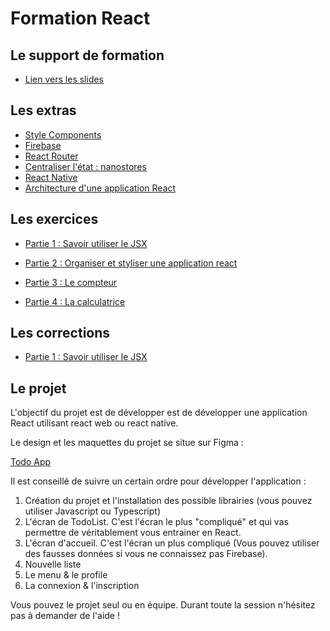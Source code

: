 # Formation React

## Le support de formation

- [Lien vers les slides](https://slides.com/davidjegat-1/react-support/fullscreen)

## Les extras

- [Style Components](./assets/cours/styled.md)
- [Firebase](./assets/cours/firebase.md)
- [React Router](./assets/cours/router.md)
- [Centraliser l'état : nanostores](./assets/cours/nanostores.md)
- [React Native](./assets/cours/native.md)
- [Architecture d'une application React](./assets/cours/archi.md)

## Les exercices

- [Partie 1 : Savoir utiliser le JSX](./assets/exos/exo1.md)

- [Partie 2 : Organiser et styliser une application react](./assets/exos/exo2.md)

- [Partie 3 : Le compteur](./assets/exos/compteur.md)

- [Partie 4 : La calculatrice](./assets/exos/calc.md)

## Les corrections

- [Partie 1 : Savoir utiliser le JSX](./assets/correction/exo1.md)

## Le projet

L'objectif du projet est de développer est de développer une application React utilisant react web ou react native.

Le design et les maquettes du projet se situe sur Figma :

[Todo App](https://www.figma.com/file/bwQ0R9kNPCcCVPqpaySbpE/Todo-App?node-id=0%3A1&t=iupgnDJhSoX7mESw-1)

Il est conseillé de suivre un certain ordre pour développer l'application :

1. Création du projet et l'installation des possible librairies (vous pouvez utiliser Javascript ou Typescript)
2. L'écran de TodoList. C'est l'écran le plus "compliqué" et qui vas permettre de véritablement vous entrainer en React.
3. L'écran d'accueil. C'est l'écran un plus compliqué (Vous pouvez utiliser des fausses données si vous ne connaissez pas Firebase).
4. Nouvelle liste
5. Le menu & le profile
6. La connexion & l'inscription

Vous pouvez le projet seul ou en équipe. Durant toute la session n'hésitez pas à demander de l'aide !
